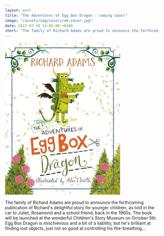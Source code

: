 ```yaml
---
layout: post
title: "The Adventures of Egg Box Dragon - coming soon!"
image: "/assets/img/covers/eb-cover.jpg"
date: 2017-07-10 13:05:00 +0100
short: "The family of Richard Adams are proud to announce the forthcoming publication of Richard's wonderful story for younger children"
---
```


![Egg Box Dragon Book Cover](/assets/img/covers/eb-cover.jpg)

The family of Richard Adams are proud to announce the forthcoming publication of Richard's delightful story for younger children, as told in the car to Juliet, Rosamond and a school friend, back in the 1960s. The book will be launched at the wonderful Children's Story Museum on October 5th. Egg Box Dragon is mischievous and a bit of a liability, but he's brilliant at finding lost objects, just not so good at controlling his fire-breathing...
